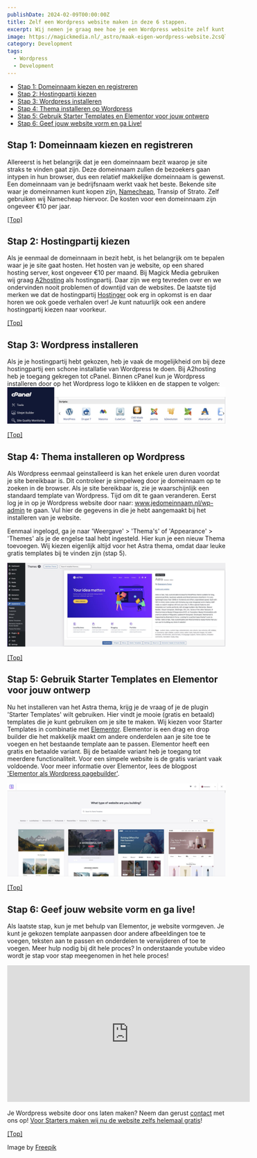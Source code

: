 ```yaml
---
publishDate: 2024-02-09T00:00:00Z
title: Zelf een Wordpress website maken in deze 6 stappen.
excerpt: Wij nemen je graag mee hoe je een Wordpress website zelf kunt maken.
image: https://magickmedia.nl/_astro/maak-eigen-wordpress-website.2csQl65S.jpg
category: Development
tags:
  - Wordpress
  - Development
---
```


- [Stap 1: Domeinnaam kiezen en registreren](#stap-1-domeinnaam-kiezen-en-registreren)
- [Stap 2: Hostingpartij kiezen](#stap-2-hostingpartij-kiezen)
- [Stap 3: Wordpress installeren](#wordpress-installeren)
- [Stap 4: Thema installeren op Wordpress](#stap-4-thema-installeren-op-wordpress)
- [Stap 5: Gebruik Starter Templates en Elementor voor jouw ontwerp](#stap-5-gebruik-starter-templates-en-elementor-voor-jouw-ontwerp)
- [Stap 6: Geef jouw website vorm en ga Live!](#stap-6-geef-jouw-website-vorm-en-ga-live)


## Stap 1: Domeinnaam kiezen en registreren
Allereerst is het belangrijk dat je een domeinnaam bezit waarop je site straks te vinden gaat zijn. Deze domeinnaam zullen de bezoekers gaan intypen in hun browser, dus een relatief makkelijke domeinnaam is gewenst. Een domeinnaam van je bedrijfsnaam werkt vaak het beste. Bekende site waar je domeinnamen kunt kopen zijn, <a href="https://namecheap.pxf.io/nLz3R7" target="_blank" rel="noopener">Namecheap</a>, Transip of Strato. Zelf gebruiken wij Namecheap hiervoor. De kosten voor een domeinnaam zijn ongeveer €10 per jaar.

[[Top]](#top)

## Stap 2: Hostingpartij kiezen
Als je eenmaal de domeinnaam in bezit hebt, is het belangrijk om te bepalen waar je je site gaat hosten. Het hosten van je website, op een shared hosting server, kost ongeveer €10 per maand. Bij Magick Media gebruiken wij graag <a href="https://www.a2hosting.com?aid=65c4c7c899fe2&bid=75dbf1c0" target="_blank" rel="noopener">A2hosting</a> als hostingpartij. Daar zijn we erg tevreden over en we ondervinden nooit problemen of downtijd van de websites. De laatste tijd merken we dat de hostingpartij <a href="https://hostinger.sjv.io/Qygqdx" target="_blank" rel="noopener">Hostinger</a> ook erg in opkomst is en daar horen we ook goede verhalen over! Je kunt natuurlijk ook een andere hostingpartij kiezen naar voorkeur.

[[Top]](#top)

## Stap 3: Wordpress installeren
Als je je hostingpartij hebt gekozen, heb je vaak de mogelijkheid om bij deze hostingpartij een schone installatie van Wordpress te doen.
Bij A2hosting heb je toegang gekregen tot cPanel. Binnen cPanel kun je Wordpress installeren door op het Wordpress logo te klikken en de stappen te volgen:
![Installeer Wordpress binnen cPanel](src/assets/images/installeer-wordpress-cpanel.jpg)

[[Top]](#top)

## Stap 4: Thema installeren op Wordpress
Als Wordpress eenmaal geinstalleerd is kan het enkele uren duren voordat je site bereikbaar is. Dit controleer je simpelweg door je domeinnaam op te zoeken in de browser. Als je site bereikbaar is, zie je waarschijnlijk een standaard template van Wordpress.
Tijd om dit te gaan veranderen. Eerst log je in op je Wordpress website door naar: www.jedomeinnaam.nl/wp-admin te gaan.
Vul hier de gegevens in die je hebt aangemaakt bij het installeren van je website.

Eenmaal ingelogd, ga je naar 'Weergave' > 'Thema's' of 'Appearance' > 'Themes' als je de engelse taal hebt ingesteld.
Hier kun je een nieuw Thema toevoegen. Wij kiezen eigenlijk altijd voor het Astra thema, omdat daar leuke gratis templates bij te vinden zijn (stap 5).

![Installeer het Astra thema in Wordpress](src/assets/images/installeer-astra-thema-wordpress.jpg)

[[Top]](#top)

## Stap 5: Gebruik Starter Templates en Elementor voor jouw ontwerp
Nu het installeren van het Astra thema, krijg je de vraag of je de plugin 'Starter Templates' wilt gebruiken. Hier vindt je mooie (gratis en betaald) templates die je kunt gebruiken om je site te maken. Wij kiezen voor Starter Templates in combinatie met <a href="https://be.elementor.com/visit/?bta=221236&nci=5383" target="_blank" rel="noopener">Elementor</a>. Elementor is een drag en drop builder die het makkelijk maakt om andere onderdelen aan je site toe te voegen en het bestaande template aan te passen. Elementor heeft een gratis en betaalde variant. Bij de betaalde variant heb je toegang tot meerdere functionaliteit. Voor een simpele website is de gratis variant vaak voldoende. Voor meer informatie over Elementor, lees de blogpost <a href="/elementor-als-wordpress-pagebuilder">'Elementor als Wordpress pagebuilder'</a>.

![Wordpress Starter Templates met Elementor](src/assets/images/starter-templates-wordpress-elementor-website-maken.jpg)

[[Top]](#top)

## Stap 6: Geef jouw website vorm en ga live!
Als laatste stap, kun je met behulp van Elementor, je website vormgeven. Je kunt je gekozen template aanpassen door andere afbeeldingen toe te voegen, teksten aan te passen en onderdelen te verwijderen of toe te voegen. Meer hulp nodig bij dit hele proces? In onderstaande youtube video wordt je stap voor stap meegenomen in het hele proces!

<iframe width="560" height="315" src="https://www.youtube.com/embed/1eWp5G8XLHc?si=7EeP3lKz5vcX3k21" title="YouTube video player" frameborder="0" allow="accelerometer; autoplay; clipboard-write; encrypted-media; gyroscope; picture-in-picture; web-share" allowfullscreen></iframe>

Je Wordpress website door ons laten maken? Neem dan gerust <a href="/contact">contact</a> met ons op! <a href="/website-laten-maken">Voor Starters maken wij nu de website zelfs helemaal gratis</a>!

[[Top]](#top)

Image by <a href="https://www.freepik.com/free-vector/landing-page-with-laptop_6008380.htm#query=building%20your%20own%20website&position=44&from_view=search&track=ais&uuid=c4b07a5e-184f-429b-89b0-c16596c21a23">Freepik</a>

  